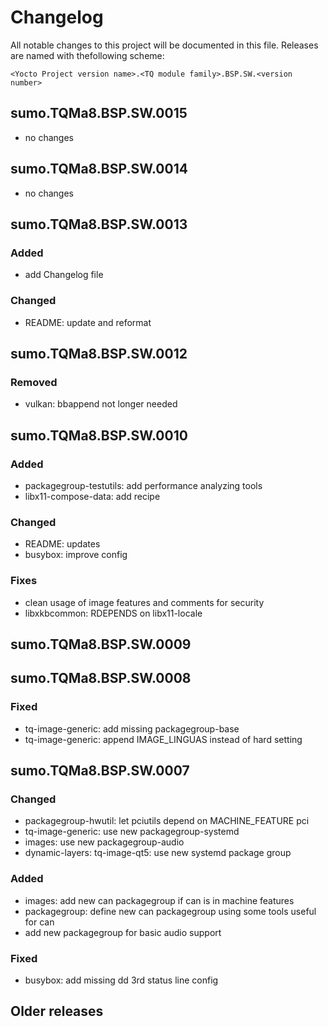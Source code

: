 # Changelog

All notable changes to this project will be documented in this file.
Releases are named with thefollowing scheme:

`<Yocto Project version name>.<TQ module family>.BSP.SW.<version number>`

## sumo.TQMa8.BSP.SW.0015

* no changes

## sumo.TQMa8.BSP.SW.0014

* no changes

## sumo.TQMa8.BSP.SW.0013

### Added

* add Changelog file

### Changed

* README: update and reformat


## sumo.TQMa8.BSP.SW.0012

### Removed

* vulkan: bbappend not longer needed

## sumo.TQMa8.BSP.SW.0010

### Added

* packagegroup-testutils: add performance analyzing tools
* libx11-compose-data: add recipe

### Changed

* README: updates
* busybox: improve config

### Fixes

* clean usage of image features and comments for security
* libxkbcommon: RDEPENDS on libx11-locale

## sumo.TQMa8.BSP.SW.0009

## sumo.TQMa8.BSP.SW.0008

### Fixed

* tq-image-generic: add missing packagegroup-base
* tq-image-generic: append IMAGE_LINGUAS instead of hard setting

## sumo.TQMa8.BSP.SW.0007

### Changed

* packagegroup-hwutil: let pciutils depend on MACHINE_FEATURE pci
* tq-image-generic: use new packagegroup-systemd
* images: use new packagegroup-audio
* dynamic-layers: tq-image-qt5: use new systemd package group

### Added

* images: add new can packagegroup if can is in machine features
* packagegroup: define new can packagegroup using some tools useful for can
* add new packagegroup for basic audio support

### Fixed

* busybox: add missing dd 3rd status line config

## Older releases
